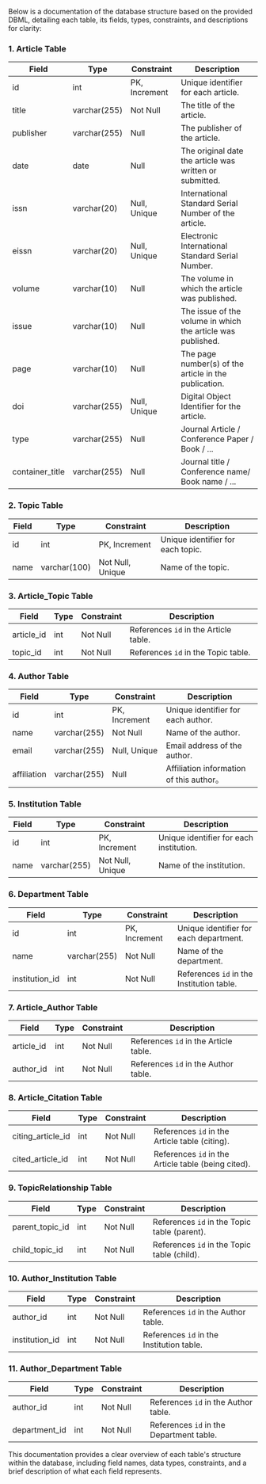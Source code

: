 Below is a documentation of the database structure based on the provided DBML, detailing each table, its fields, types, constraints, and descriptions for clarity:

### 1. Article Table

| Field             | Type        | Constraint | Description                                                |
|-------------------|-------------|------------|------------------------------------------------------------|
| id                | int         | PK, Increment | Unique identifier for each article.                        |
| title             | varchar(255) | Not Null   | The title of the article.                                  |
| publisher         | varchar(255) | Null       | The publisher of the article.                              |
| date              | date        | Null       | The original date the article was written or submitted.    |                       |
| issn              | varchar(20)  | Null, Unique | International Standard Serial Number of the article.       |
| eissn             | varchar(20)  | Null, Unique | Electronic International Standard Serial Number.           |
| volume            | varchar(10)  | Null       | The volume in which the article was published.             |
| issue             | varchar(10)  | Null       | The issue of the volume in which the article was published.|
| page              | varchar(10) | Null       | The page number(s) of the article in the publication.      |
| doi               | varchar(255) | Null, Unique | Digital Object Identifier for the article.                 |
| type           | varchar(255) | Null       | Journal Article /  Conference Paper / Book / ... |
| container_title   | varchar(255) | Null       | Journal title / Conference name/ Book name / ...|


### 2. Topic Table

| Field | Type          | Constraint    | Description                       |
|-------|---------------|---------------|-----------------------------------|
| id    | int           | PK, Increment | Unique identifier for each topic. |
| name  | varchar(100)  | Not Null, Unique | Name of the topic.                |

### 3. Article_Topic Table

| Field      | Type | Constraint | Description                                    |
|------------|------|------------|------------------------------------------------|
| article_id | int  | Not Null   | References `id` in the Article table.          |
| topic_id   | int  | Not Null   | References `id` in the Topic table.            |

### 4. Author Table

| Field | Type          | Constraint    | Description                          |
|-------|---------------|---------------|--------------------------------------|
| id    | int           | PK, Increment | Unique identifier for each author.   |
| name  | varchar(255)  | Not Null      | Name of the author.    |
| email | varchar(255)  | Null, Unique  | Email address of the author.         |
| affiliation | varchar(255)  | Null | Affiliation information of this author。         |

### 5. Institution Table

| Field | Type          | Constraint          | Description                             |
|-------|---------------|---------------------|-----------------------------------------|
| id    | int           | PK, Increment       | Unique identifier for each institution. |
| name  | varchar(255)  | Not Null, Unique    | Name of the institution.                |

### 6. Department Table

| Field          | Type         | Constraint       | Description                                |
|----------------|--------------|------------------|--------------------------------------------|
| id             | int          | PK, Increment    | Unique identifier for each department.     |
| name           | varchar(255) | Not Null | Name of the department.                    |
| institution_id | int          | Not Null         | References `id` in the Institution table.  |

### 7. Article_Author Table

| Field      | Type | Constraint | Description                                   |
|------------|------|------------|-----------------------------------------------|
| article_id | int  | Not Null   | References `id` in the Article table.         |
| author_id  | int  | Not Null   | References `id` in the Author table.          |

### 8. Article_Citation Table

| Field            | Type | Constraint | Description                                        |
|------------------|------|------------|----------------------------------------------------|
| citing_article_id| int  | Not Null   | References `id` in the Article table (citing).     |
| cited_article_id | int  | Not Null   | References `id` in the Article table (being cited).|

### 9. TopicRelationship Table

| Field          | Type | Constraint | Description|
|----------------|------|------------|----------------------------------------------|
| parent_topic_id| int  | Not Null   | References `id` in the Topic table (parent). |
| child_topic_id | int  | Not Null   | References `id` in the Topic table (child).  |

### 10. Author_Institution Table

| Field          | Type | Constraint | Description                                         |
|----------------|------|------------|-----------------------------------------------------|
| author_id      | int  | Not Null   | References `id` in the Author table.                |
| institution_id | int  | Not Null   | References `id` in the Institution table.           |

### 11. Author_Department Table

| Field        | Type | Constraint | Description                                       |
|--------------|------|------------|---------------------------------------------------|
| author_id    | int  | Not Null   | References `id` in the Author table.              |
| department_id| int  | Not Null   | References `id` in the Department table.          |



This documentation provides a clear overview of each table's structure within the database, including field names, data types, constraints, and a brief description of what each field represents.